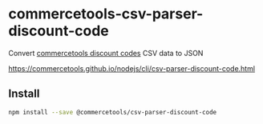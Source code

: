 # commercetools-csv-parser-discount-code

Convert [commercetools discount codes](http://dev.commercetools.com/http-api-projects-discountCodes.html) CSV data to JSON

https://commercetools.github.io/nodejs/cli/csv-parser-discount-code.html

## Install

```bash
npm install --save @commercetools/csv-parser-discount-code
```

